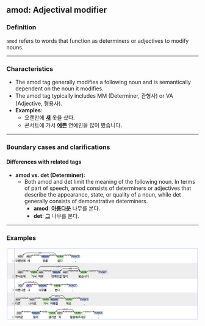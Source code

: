 ## amod: Adjectival modifier

### Definition
`amod` refers to words that function as determiners or adjectives to modify nouns.

---

### Characteristics
- The amod tag generally modifies a following noun and is semantically dependent on the noun it modifies.
- The amod tag typically includes MM (Determiner, 관형사) or VA (Adjective, 형용사). 
- **Examples**:
    - 오랜만에 <ins>**새**</ins> 옷을 샀다.
    - 콘서트에 가서 <ins>**예쁜**</ins> 연예인을 많이 봤습니다.

---

### Boundary cases and clarifications
#### Differences with related tags
- **amod vs. det (Determiner):**  
  - Both amod and det limit the meaning of the following noun. In terms of part of speech, amod consists of determiners or adjectives that describe the appearance, state, or quality of a noun, while det generally consists of demonstrative determiners.  
    - **amod**: <ins>**아름다운**</ins> 나무를 본다.  
    - **det**: <ins>**그**</ins> 나무를 본다.

---

### Examples
![amod Example](amod.png)